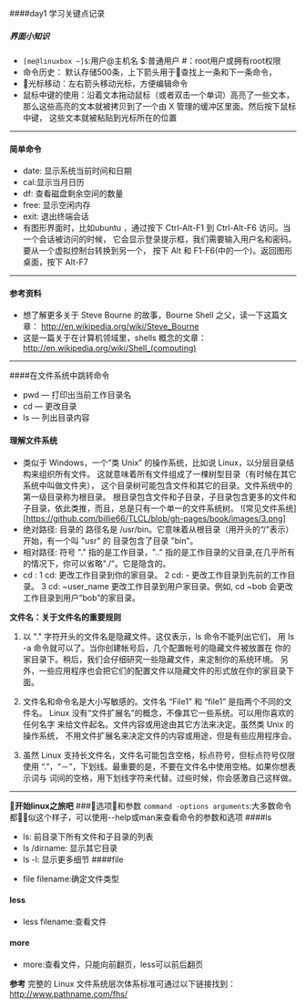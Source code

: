 ####day1 学习关键点记录
##### 界面小知识
- `[me@linuxbox ~]$`:用户@主机名 $:普通用户 #：root用户或拥有root权限
- 命令历史： 默认存储500条，上下箭头用于查找上一条和下一条命令，
- 光标移动：左右箭头移动光标，方便编辑命令
- 鼠标中键的使用：沿着文本拖动鼠标（或者双击一个单词）高亮了一些文本， 那么这些高亮的文本就被拷贝到了一个由 X 管理的缓冲区里面。然后按下鼠标中键， 这些文本就被粘贴到光标所在的位置
---
#### 简单命令
+ date: 显示系统当前时间和日期
+ cal:显示当月日历
+ df: 查看磁盘剩余空间的数量
+ free: 显示空闲内存  
+ exit: 退出终端会话
+ 有图形界面时，比如ubuntu ，通过按下 Ctrl-Alt-F1 到 Ctrl-Alt-F6 访问。当一个会话被访问的时候， 它会显示登录提示框，我们需要输入用户名和密码。要从一个虚拟控制台转换到另一个， 按下 Alt 和 F1-F6(中的一个)。返回图形桌面，按下 Alt-F7
---
#### 参考资料
* 想了解更多关于 Steve Bourne 的故事，Bourne Shell 之父，读一下这篇文章：
http://en.wikipedia.org/wiki/Steve_Bourne
* 这是一篇关于在计算机领域里，shells 概念的文章：
http://en.wikipedia.org/wiki/Shell_(computing)
---
####在文件系统中跳转命令 
- pwd — 打印出当前工作目录名
- cd — 更改目录
- ls — 列出目录内容
#### 理解文件系统
- 类似于 Windows，一个“类 Unix” 的操作系统，比如说 Linux，以分层目录结构来组织所有文件。 这就意味着所有文件组成了一棵树型目录（有时候在其它系统中叫做文件夹）， 这个目录树可能包含文件和其它的目录。文件系统中的第一级目录称为根目录。 根目录包含文件和子目录，子目录包含更多的文件和子目录，依此类推，而且，总是只有一个单一的文件系统树。
![常见文件系统][https://github.com/billie66/TLCL/blob/gh-pages/book/images/3.png]
- 绝对路径: 目录的 路径名是 /usr/bin。它意味着从根目录（用开头的“/"表示）开始，有一个叫 "usr" 的 目录包含了目录 "bin"。
- 相对路径: 符号 "." 指的是工作目录，".." 指的是工作目录的父目录,在几乎所有的情况下，你可以省略"./"。它是隐含的。
- cd :
1 cd:	更改工作目录到你的家目录。
2 cd: -	更改工作目录到先前的工作目录。
3 cd: ~user_name	更改工作目录到用户家目录。例如, cd ~bob 会更改工作目录到用户“bob”的家目录。

**文件名：关于文件名的重要规则**
1. 以 "." 字符开头的文件名是隐藏文件。这仅表示，ls 命令不能列出它们， 用 ls -a 命令就可以了。当你创建帐号后，几个配置帐号的隐藏文件被放置在 你的家目录下。稍后，我们会仔细研究一些隐藏文件，来定制你的系统环境。 另外，一些应用程序也会把它们的配置文件以隐藏文件的形式放在你的家目录下面。

2. 文件名和命令名是大小写敏感的。文件名 “File1” 和 “file1” 是指两个不同的文件名。
Linux 没有“文件扩展名”的概念，不像其它一些系统。可以用你喜欢的任何名字 来给文件起名。文件内容或用途由其它方法来决定。虽然类 Unix 的操作系统， 不用文件扩展名来决定文件的内容或用途，但是有些应用程序会。

3. 虽然 Linux 支持长文件名，文件名可能包含空格，标点符号，但标点符号仅限 使用 “.”，“－”，下划线。最重要的是，不要在文件名中使用空格。如果你想表示词与 词间的空格，用下划线字符来代替。过些时候，你会感激自己这样做。

***
**开始linux之旅吧**
###选项和参数
`command -options arguments`:大多数命令都似这个样子，可以使用--help或man来查看命令的参数和选项
####ls
* ls: 前目录下所有文件和子目录的列表
* ls /dirname: 显示其它目录
* ls -l: 显示更多细节
####file
- file filename:确定文件类型
#### less
- less filename:查看文件
#### more
- more:查看文件，只能向前翻页，less可以前后翻页

**参考**
完整的 Linux 文件系统层次体系标准可通过以下链接找到：
http://www.pathname.com/fhs/


